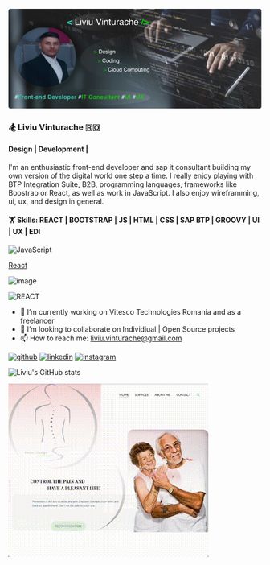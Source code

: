 ![cover](https://github.com/vteliviu/vteliviu/blob/main/cover.jpg)

### 🏂 Liviu Vinturache 🇷🇴

#### Design | Development | 

I'm an enthusiastic front-end developer and sap it consultant building my own version of the digital world one step a time. 
I really enjoy playing with BTP Integration Suite, B2B, programming languages, frameworks like Boostrap or React, as well as work in JavaScript.
I also enjoy wireframming, ui, ux, and design in general.

#### 🏋️  Skills: REACT | BOOTSTRAP | JS | HTML | CSS | SAP BTP | GROOVY | UI | UX | EDI

![JavaScript](<img src="https://user-images.githubusercontent.com/25181517/117447155-6a868a00-af3d-11eb-9cfe-245df15c9f3f.png" with="20" height="20" alt="JS"/>)

<a href="https://www.flaticon.com/free-icons/react" title="react icons">React</a>

![image](<img src="https://github.com/vteliviu/vteliviu/assets/100861850/9e399832-4784-4fdd-8fe7-c0c31e01ce5f" width="20" heigth="30"> )





![REACT](<img src="https://github.com/vteliviu/vteliviu/blob/main/react.png" width="20" height="20"/>)






- 🔭 I’m currently working on Vitesco Technologies Romania and as a freelancer
- 👯 I’m looking to collaborate on Individiual | Open Source projects
- 📫 How to reach me: liviu.vinturache@gmail.com



[<img src='https://cdn.jsdelivr.net/npm/simple-icons@3.0.1/icons/github.svg' alt='github' height='40'>](https://github.com/vteliviu)  [<img src='https://cdn.jsdelivr.net/npm/simple-icons@3.0.1/icons/linkedin.svg' alt='linkedin' height='40'>](https://www.linkedin.com/in/liviu-vinturache/)  [<img src='https://cdn.jsdelivr.net/npm/simple-icons@3.0.1/icons/instagram.svg' alt='instagram' height='40'>](https://www.instagram.com/liviu18vte/)  

![Liviu's GitHub stats](https://github-readme-stats.vercel.app/api?username=vteliviu&theme=algolia_icons=true)

![cover](https://github.com/vteliviu/vteliviu/blob/main/design.gif)

